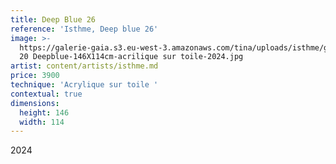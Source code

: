 ```yaml
---
title: Deep Blue 26
reference: 'Isthme, Deep blue 26'
image: >-
  https://galerie-gaia.s3.eu-west-3.amazonaws.com/tina/uploads/isthme/galerie-gaia- 
  20 Deepblue-146X114cm-acrilique sur toile-2024.jpg
artist: content/artists/isthme.md
price: 3900
technique: 'Acrylique sur toile '
contextual: true
dimensions:
  height: 146
  width: 114
---
```


2024
